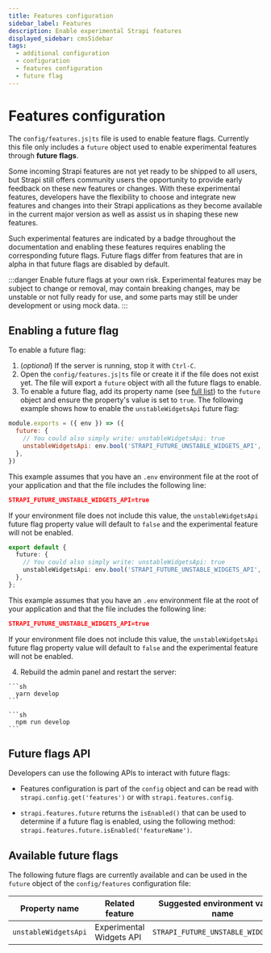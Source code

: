 ```yaml
---
title: Features configuration
sidebar_label: Features
description: Enable experimental Strapi features
displayed_sidebar: cmsSidebar
tags:
  - additional configuration
  - configuration
  - features configuration
  - future flag
---
```


# Features configuration

The `config/features.js|ts` file is used to enable feature flags. Currently this file only includes a `future` object used to enable experimental features through **future flags**.

Some incoming Strapi features are not yet ready to be shipped to all users, but Strapi still offers community users the opportunity to provide early feedback on these new features or changes. With these experimental features, developers have the flexibility to choose and integrate new features and changes into their Strapi applications as they become available in the current major version as well as assist us in shaping these new features.

Such experimental features are indicated by a <FeatureFlagBadge /> badge throughout the documentation and enabling these features requires enabling the corresponding future flags. Future flags differ from features that are in alpha in that future flags are disabled by default.

:::danger
Enable future flags at your own risk. Experimental features may be subject to change or removal, may contain breaking changes, may be unstable or not fully ready for use, and some parts may still be under development or using mock data.
:::

<!-- ! Commented out as not relevant for now -->
<!-- Future flags can also be utilized for enabling coming breaking changes in upcoming versions (when prefixed by `vX`, with 'X' being the target version). In this scenario, if you decide to enable a future flag for a breaking change, you will need to migrate your application to adapt to this breaking change. The benefit of this approach however, is that changes can be adopted incrementally as opposed to one large migration when the next major release occurs. Some of these flags may have started out as regular unstable but development showed the need for breaking changes. Finally, the aim of this is to empower developers to be able to smoothly transition to new major versions without the need to modify their existing application code where possible. -->

## Enabling a future flag

To enable a future flag:

1. (_optional_) If the server is running, stop it with `Ctrl-C`.
2. Open the `config/features.js|ts` file or create it if the file does not exist yet. The file will export a `future` object with all the future flags to enable.
3. To enable a future flag, add its property name (see [full list](#available-future-flags)) to the `future` object and ensure the property's value is set to `true`. The following example shows how to enable the `unstableWidgetsApi` future flag:

  <Tabs groupId='js-ts'>

  <TabItem value="js" label="JavaScript">

  ```js title="/config/features.js"
  module.exports = ({ env }) => ({
    future: {
      // You could also simply write: unstableWidgetsApi: true
      unstableWidgetsApi: env.bool('STRAPI_FUTURE_UNSTABLE_WIDGETS_API', false),
    },
  })

  ```

  This example assumes that you have an `.env` environment file at the root of your application and that the file includes the following line:

  ```json title=".env"
  STRAPI_FUTURE_UNSTABLE_WIDGETS_API=true
  ```

  If your environment file does not include this value, the `unstableWidgetsApi` future flag property value will default to `false` and the experimental feature will not be enabled.

  </TabItem>

  <TabItem value="ts" label="TypeScript">

  ```ts title="/config/features.ts"
  export default {
    future: {
      // You could also simply write: unstableWidgetsApi: true
      unstableWidgetsApi: env.bool('STRAPI_FUTURE_UNSTABLE_WIDGETS_API', false),
    },
  };
  ```

  This example assumes that you have an `.env` environment file at the root of your application and that the file includes the following line:

  ```json title=".env"
  STRAPI_FUTURE_UNSTABLE_WIDGETS_API=true
  ```

  If your environment file does not include this value, the `unstableWidgetsApi` future flag property value will default to `false` and the experimental feature will not be enabled.

  </TabItem>
  </Tabs>

4. Rebuild the admin panel and restart the server:

  <Tabs groupId="yarn-npm">
  <TabItem value="yarn" label="Yarn">
  
    ```sh
      yarn develop
    ```
  </TabItem>
  <TabItem value="npm" label="NPM">

    ```sh
      npm run develop
    ```

  </TabItem>
  </Tabs>

## Future flags API

Developers can use the following APIs to interact with future flags:

- Features configuration is part of the `config` object and can be read with `strapi.config.get('features')` or with `strapi.features.config`.

- `strapi.features.future` returns the `isEnabled()` that can be used to determine if a future flag is enabled, using the following method: `strapi.features.future.isEnabled('featureName')`.

## Available future flags

The following future flags are currently available and can be used in the `future` object of the `config/features` configuration file:

| Property name     | Related feature                              | Suggested environment variable name       |
| ----------------- | -------------------------------------------- | ----------------------------------------- |
| `unstableWidgetsApi` | Experimental Widgets API | `STRAPI_FUTURE_UNSTABLE_WIDGETS_API` |
